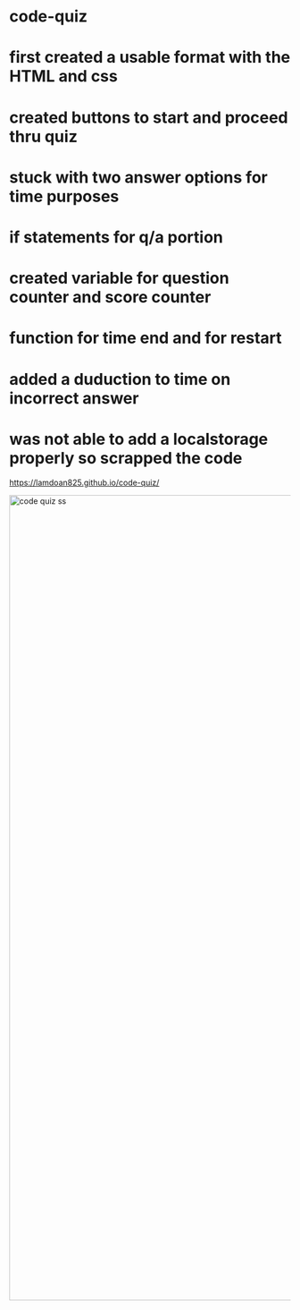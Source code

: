 # code-quiz
# first created a usable format with the HTML and css
# created buttons to start and proceed thru quiz
# stuck with two answer options for time purposes
# if statements for q/a portion
# created variable for question counter and score counter
# function for time end and for restart
# added a duduction to time on incorrect answer
# was not able to add a localstorage properly so scrapped the code

https://lamdoan825.github.io/code-quiz/

<img width="1440" alt="code quiz ss" src="https://user-images.githubusercontent.com/80074766/115182100-00499a80-a09f-11eb-80e3-dbdb3ca0ad8d.png">
